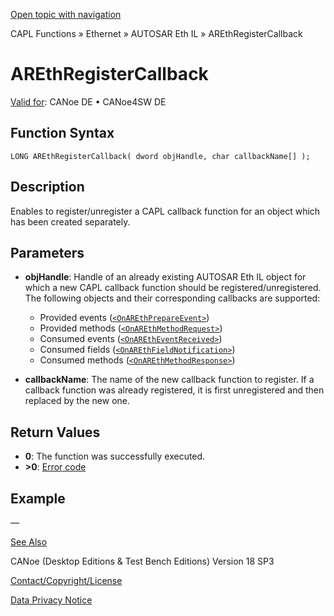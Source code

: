 [Open topic with navigation](../../../../../../CANoeDEFamily.htm#Topics/CAPLFunctions/IP/AUTOSARethIL/Functions/CAPLfunctionAREthRegisterCallback.md)

CAPL Functions » Ethernet » AUTOSAR Eth IL » AREthRegisterCallback

# AREthRegisterCallback

[Valid for](../../../../Shared/FeatureAvailability.md):  CANoe DE • CANoe4SW DE

## Function Syntax

```
LONG AREthRegisterCallback( dword objHandle, char callbackName[] );
```

## Description

Enables to register/unregister a CAPL callback function for an object which has been created separately.

## Parameters

- **objHandle**: Handle of an already existing AUTOSAR Eth IL object for which a new CAPL callback function should be registered/unregistered. The following objects and their corresponding callbacks are supported:
  - Provided events ([`<OnAREthPrepareEvent>`](CAPLfunctionOnAREthPrepareEvent.md))
  - Provided methods ([`<OnAREthMethodRequest>`](CAPLfunctionOnAREthMethodRequest.md))
  - Consumed events ([`<OnAREthEventReceived>`](CAPLfunctionOnAREthEventReceived.md))
  - Consumed fields ([`<OnAREthFieldNotification>`](CAPLfunctionOnAREthFieldNotification.md))
  - Consumed methods ([`<OnAREthMethodResponse>`](CAPLfunctionOnAREthMethodResponse.md))

- **callbackName**: The name of the new callback function to register. If a callback function was already registered, it is first unregistered and then replaced by the new one.

## Return Values

- **0**: The function was successfully executed.
- **>0**: [Error code](../CAPLfunctionsAREthILErrorCodes.md)

## Example

—

[See Also](javascript:void(0);)

CANoe (Desktop Editions & Test Bench Editions) Version 18 SP3

[Contact/Copyright/License](../../../../Shared/ContactCopyrightLicense.md)

[Data Privacy Notice](https://www.vector.com/int/en/company/get-info/privacy-policy/)
